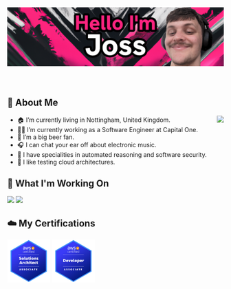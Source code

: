 # [![joss moffatt header](https://github.com/jossmoff/jossmoff/blob/main/assets/banner.png?raw=true)](https://joss.dev)

<br>

## 👨 About Me



<picture>
<source
  srcset="https://github-readme-stats.vercel.app/api?username=jossmoff&show_icons=true&theme=bear"
  media="(prefers-color-scheme: dark)"
/>
<source
  srcset="https://github-readme-stats.vercel.app/api?username=jossmoff&show_icons=true&theme=graywhite"
  media="(prefers-color-scheme: light), (prefers-color-scheme: no-preference)"
/>
<img src="https://github-readme-stats.vercel.app/api?username=jossmoff&show_icons=true&theme=bear" align="right" />
</picture>

- 🏠 I’m currently living in Nottingham, United Kingdom.
- 👨‍💻 I’m currently working as a Software Engineer at Capital One.
- 🍺 I’m a big beer fan.
- 🎧 I can chat your ear off about electronic music.
- 🔎 I have specialities in automated reasoning and software security.
- 🧪 I like testing cloud architectures.

## 👷 What I'm Working On
<p float="left">
<picture>
<source
  srcset="https://github-readme-stats.vercel.app/api/pin/?username=polywit&repo=polywit&theme=bear"
  media="(prefers-color-scheme: dark)"
/>
<source
  srcset="https://github-readme-stats.vercel.app/api?username=jossmoff&show_icons=true&theme=graywhite"
  media="(prefers-color-scheme: light), (prefers-color-scheme: no-preference)"
/>
<img src="https://github-readme-stats.vercel.app/api/pin/?username=anuraghazra&repo=github-readme-stats" />
</picture>

<picture>
<source
  srcset="https://github-readme-stats.vercel.app/api/pin/?username=polywit&repo=polywit&theme=bear"
  media="(prefers-color-scheme: dark)"
/>
<source
  srcset="https://github-readme-stats.vercel.app/api?username=jossmoff&show_icons=true&theme=graywhite"
  media="(prefers-color-scheme: light), (prefers-color-scheme: no-preference)"
/>
<img src="https://github-readme-stats.vercel.app/api/pin/?username=anuraghazra&repo=github-readme-stats"/>
</picture>

</p>

## ☁️ My Certifications

<p float="left">
  <img src="icons/certifications/saa.png" width="100" />
  <img src="icons/certifications/dva.png" width="100" />
</p>




